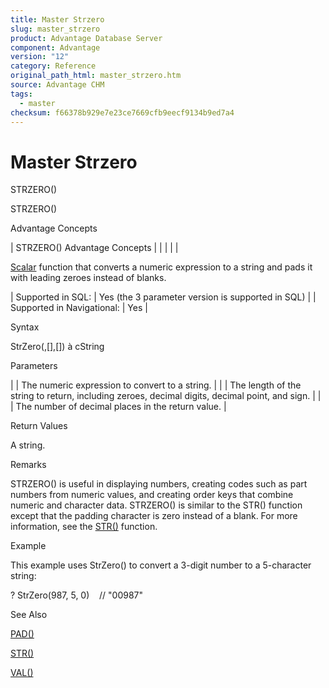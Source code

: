 ```yaml
---
title: Master Strzero
slug: master_strzero
product: Advantage Database Server
component: Advantage
version: "12"
category: Reference
original_path_html: master_strzero.htm
source: Advantage CHM
tags:
  - master
checksum: f66378b929e7e23ce7669cfb9eecf9134b9ed7a4
---
```


# Master Strzero

STRZERO()

STRZERO()

Advantage Concepts

| STRZERO()  Advantage Concepts |  |  |  |  |

[Scalar](master_supported_scalar_functions.md) function that converts a numeric expression to a string and pads it with leading zeroes instead of blanks.

| Supported in SQL: | Yes (the 3 parameter version is supported in SQL) |
| Supported in Navigational: | Yes |

Syntax

StrZero(<nNumber>,[<nLength>],[<nDecimals>]) à cString

Parameters

| <nNumber> | The numeric expression to convert to a string. |
| <nLength> | The length of the string to return, including zeroes, decimal digits, decimal point, and sign. |
| <nDecimals> | The number of decimal places in the return value. |

Return Values

A string.

Remarks

STRZERO() is useful in displaying numbers, creating codes such as part numbers from numeric values, and creating order keys that combine numeric and character data. STRZERO() is similar to the STR() function except that the padding character is zero instead of a blank. For more information, see the [STR()](master_str.md) function.

Example

This example uses StrZero() to convert a 3-digit number to a 5-character string:

? StrZero(987, 5, 0)    // "00987"

See Also

[PAD()](master_pad.md)

[STR()](master_str.md)

[VAL()](master_val.md)
